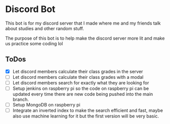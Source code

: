 # Discord Bot


This bot is for my discord server that I made where me and my friends talk about studies and other random stuff.

The purpose of this bot is to help make the discord server more lit and make us practice some coding lol


## ToDos
- [x] Let discord members calculate their class grades in the server
- [ ] Let discord members calculate their class grades with a modal
- [ ] Let discord members search for exactly what they are looking for
- [ ] Setup jenkins on raspberry pi so the code on raspberry pi can be updated every time there are new code being pushed into the main branch.
- [ ] Setup MongoDB on raspberry pi
- [ ] Integrate an inverted index to make the search efficient and fast, maybe also use machine learning for it but the first version will be very basic.
